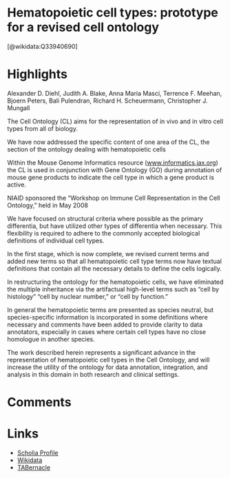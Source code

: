 
Hematopoietic cell types: prototype for a revised cell ontology
===============================================================
  
  [@wikidata:Q33940690]  

# Highlights

Alexander D. Diehl, Judith A. Blake, Anna Maria Masci, Terrence F. Meehan, Bjoern Peters, Bali Pulendran, Richard H. Scheuermann, Christopher J. Mungall

The Cell Ontology (CL) aims for the representation of in vivo and in vitro cell types from all of biology.

We have now addressed the specific content of one area of the CL, the section of the ontology dealing with hematopoietic cells

Within the Mouse Genome Informatics resource (www.informatics.jax.org) the CL is used in conjunction with Gene Ontology (GO) during annotation of mouse gene products to indicate the cell type in which a gene product is active.

NIAID sponsored the “Workshop on Immune Cell Representation in the Cell Ontology,” held in May 2008

We have focused on structural criteria where possible as the primary differentia, but have utilized other types of differentia when necessary. This flexibility is required to adhere to the commonly accepted biological definitions of individual cell types.

In the first stage, which is now complete, we revised current terms and added new terms so that all hematopoietic cell type terms now have textual definitions that contain all the necessary details to define the cells logically.

In restructuring the ontology for the hematopoietic cells, we have eliminated the multiple inheritance via the artifactual high-level terms such as “cell by histology” “cell by nuclear number,” or “cell by function.”

In general the hematopoietic terms are presented as species neutral, but species-specific information is incorporated in some definitions where necessary and comments have been added to provide clarity to data annotators, especially in cases where certain cell types have no close homologue in another species.

The work described herein represents a significant advance in the representation of hematopoietic cell types in the Cell Ontology, and will increase the utility of the ontology for data annotation, integration, and analysis in this domain in both research and clinical settings.

# Comments

# Links
  
 * [Scholia Profile](https://scholia.toolforge.org/work/Q33940690)  
 * [Wikidata](https://www.wikidata.org/wiki/Q33940690)  
 * [TABernacle](https://tabernacle.toolforge.org/?#/tab/manual/Q33940690/P921%3BP4510)  
